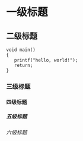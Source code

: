 # 一级标题
## 二级标题
    void main()
    {
       printf("hello, world!");
       return;
    }

### 三级标题
#### 四级标题
##### 五级标题
###### 六级标题 ######
